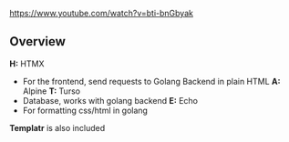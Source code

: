 https://www.youtube.com/watch?v=bti-bnGbyak

## Overview
**H:** HTMX
- For the frontend, send requests to Golang Backend in plain HTML
**A:** Alpine
**T:** Turso
- Database, works with golang backend
**E:** Echo
- For formatting css/html in golang

**Templatr** is also included